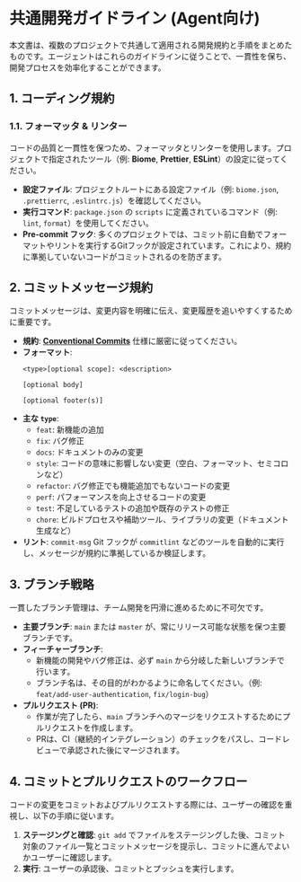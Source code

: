 # 共通開発ガイドライン (Agent向け)

本文書は、複数のプロジェクトで共通して適用される開発規約と手順をまとめたものです。エージェントはこれらのガイドラインに従うことで、一貫性を保ち、開発プロセスを効率化することができます。

## 1. コーディング規約

### 1.1. フォーマッタ & リンター

コードの品質と一貫性を保つため、フォーマッタとリンターを使用します。プロジェクトで指定されたツール（例: **Biome**, **Prettier**, **ESLint**）の設定に従ってください。

-   **設定ファイル**: プロジェクトルートにある設定ファイル（例: `biome.json`, `.prettierrc`, `.eslintrc.js`）を確認してください。
-   **実行コマンド**: `package.json` の `scripts` に定義されているコマンド（例: `lint`, `format`）を使用してください。
-   **Pre-commit フック**: 多くのプロジェクトでは、コミット前に自動でフォーマットやリントを実行するGitフックが設定されています。これにより、規約に準拠していないコードがコミットされるのを防ぎます。

## 2. コミットメッセージ規約

コミットメッセージは、変更内容を明確に伝え、変更履歴を追いやすくするために重要です。


-   **規約**: [**Conventional Commits**](https://www.conventionalcommits.org/ja/v1.0.0/) 仕様に厳密に従ってください。
-   **フォーマット**:
    ```
    <type>[optional scope]: <description>

    [optional body]

    [optional footer(s)]
    ```
-   **主な `type`**:
    -   `feat`: 新機能の追加
    -   `fix`: バグ修正
    -   `docs`: ドキュメントのみの変更
    -   `style`: コードの意味に影響しない変更（空白、フォーマット、セミコロンなど）
    -   `refactor`: バグ修正でも機能追加でもないコードの変更
    -   `perf`: パフォーマンスを向上させるコードの変更
    -   `test`: 不足しているテストの追加や既存のテストの修正
    -   `chore`: ビルドプロセスや補助ツール、ライブラリの変更（ドキュメント生成など）
-   **リント**: `commit-msg` Git フックが `commitlint` などのツールを自動的に実行し、メッセージが規約に準拠しているか検証します。

## 3. ブランチ戦略

一貫したブランチ管理は、チーム開発を円滑に進めるために不可欠です。

-   **主要ブランチ**: `main` または `master` が、常にリリース可能な状態を保つ主要ブランチです。
-   **フィーチャーブランチ**:
    -   新機能の開発やバグ修正は、必ず `main` から分岐した新しいブランチで行います。
    -   ブランチ名は、その目的がわかるように命名してください。（例: `feat/add-user-authentication`, `fix/login-bug`）
-   **プルリクエスト (PR)**:
    -   作業が完了したら、`main` ブランチへのマージをリクエストするためにプルリクエストを作成します。
    -   PRは、CI（継続的インテグレーション）のチェックをパスし、コードレビューで承認された後にマージされます。

## 4. コミットとプルリクエストのワークフロー

コードの変更をコミットおよびプルリクエストする際には、ユーザーの確認を重視し、以下の手順に従います。

1.  **ステージングと確認**: `git add` でファイルをステージングした後、コミット対象のファイル一覧とコミットメッセージを提示し、コミットに進んでよいかユーザーに確認します。
2.  **実行**: ユーザーの承認後、コミットとプッシュを実行します。